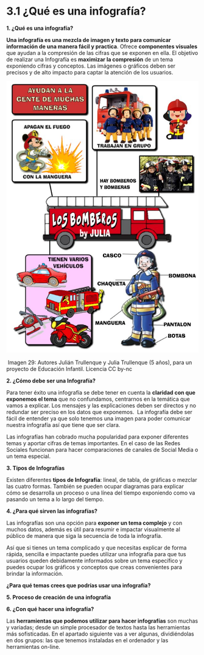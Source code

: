 # 3.1 ¿Qué es una infografía?

**1\. ¿Qué es una infografía?**

**Una infografía es una mezcla de imagen y texto para comunicar información de una manera fácil y practica**. Ofrece **componentes visuales** que ayudan a la compresión de las cifras que se exponen en ella. El objetivo de realizar una Infografía es **maximizar la compresión** de un tema exponiendo cifras y conceptos. Las imágenes o gráficos deben ser precisos y de alto impacto para captar la atención de los usuarios.


![](img/bomberos.jpg)


 Imagen 29: Autores Julián Trullenque y Julia Trullenque (5 años), para un proyecto de Educación Infantil. Licencia CC by-nc 

**2\. ¿Cómo debe ser una Infografía?**

Para tener éxito una infografía se debe tener en cuenta la **claridad con que exponemos el tema** que no confundamos, centrarnos en la temática que vamos a explicar. Los mensajes y las explicaciones deben ser directos y no redundar ser preciso en los datos que exponemos.  La infografía debe ser fácil de entender ya que solo tenemos una imagen para poder comunicar nuestra infografía así que tiene que ser clara.

Las infografías han cobrado mucha popularidad para exponer diferentes temas y aportar cifras de temas importantes. En el caso de las Redes Sociales funcionan para hacer comparaciones de canales de Social Media o un tema especial.

**3\. Tipos de Infografías**

Existen diferentes **tipos de Infografía**: lineal, de tabla, de gráficas o mezclar las cuatro formas. También se pueden ocupar diagramas para explicar cómo se desarrolla un proceso o una línea del tiempo exponiendo como va pasando un tema a lo largo del tiempo.

**4\. ¿Para qué sirven las infografías?**

Las infografías son una opción para **exponer un tema complejo** y con muchos datos, además es útil para resumir e impactar visualmente al público de manera que siga la secuencia de toda la infografía.

Así que si tienes un tema complicado y que necesitas explicar de forma rápida, sencilla e impactante puedes utilizar una infografía para que tus usuarios queden debidamente informados sobre un tema específico y puedes ocupar los gráficos y conceptos que creas convenientes para brindar la información.

**¿Para qué temas crees que podrías usar una infografía?**

**5\. Proceso de creación de una infografía**

**6\. ¿Con qué hacer una infografía?**

Las **herramientas que podemos utilizar para hacer infografías** son muchas y variadas; desde un simple procesador de textos hasta las herramientas más sofisticadas. En el apartado siguiente vas a ver algunas, dividiéndolas en dos grupos: las que tenemos instaladas en el ordenador y las herramientas on-line.

